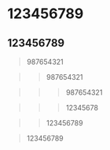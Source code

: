 # 123456789

## 123456789

>987654321

>>987654321

>>>987654321

>>>12345678

>>123456789

>123456789


